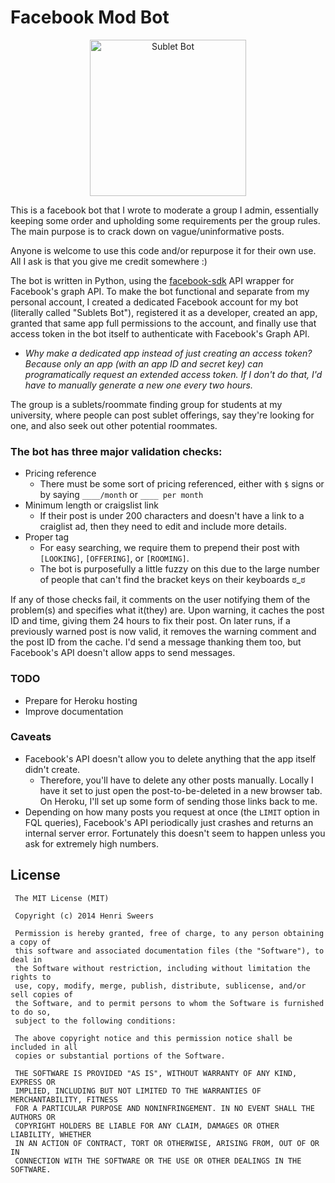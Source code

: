 Facebook Mod Bot
================

<p align="center">
  <img src="http://i.imgur.com/xqpBTlg.png" alt="Sublet Bot" height="250" width="250"/>
</p>

This is a facebook bot that I wrote to moderate a group I admin, essentially keeping some order and upholding some requirements per the group rules. The main purpose is to crack down on vague/uninformative posts.

Anyone is welcome to use this code and/or repurpose it for their own use. All I ask is that you give me credit somewhere :)

The bot is written in Python, using the [facebook-sdk](https://github.com/pythonforfacebook/facebook-sdk) API wrapper for Facebook's graph API. To make the bot functional and separate from my personal account, I created a dedicated Facebook account for my bot (literally called "Sublets Bot"), registered it as a developer, created an app, granted that same app full permissions to the account, and finally use that access token in the bot itself to authenticate with Facebook's Graph API.

  * *Why make a dedicated app instead of just creating an access token? Because only an app (with an app ID and secret key) can programatically request an extended access token. If I don't do that, I'd have to manually generate a new one every two hours.* 

The group is a sublets/roommate finding group for students at my university, where people can post sublet offerings, say they're looking for one, and also seek out other potential roommates.

### The bot has three major validation checks:
* Pricing reference
  * There must be some sort of pricing referenced, either with `$` signs or by saying `____/month` or `____ per month`
* Minimum length or craigslist link
  * If their post is under 200 characters and doesn't have a link to a craiglist ad, then they need to edit and include more details.
* Proper tag
  * For easy searching, we require them to prepend their post with `[LOOKING]`, `[OFFERING]`, or `[ROOMING]`.
  * The bot is purposefully a little fuzzy on this due to the large number of people that can't find the bracket keys on their keyboards ಠ_ಠ

If any of those checks fail, it comments on the user notifying them of the problem(s) and specifies what it(they) are. Upon warning, it caches the post ID and time, giving them 24 hours to fix their post. On later runs, if a previously warned post is now valid, it removes the warning comment and the post ID from the cache. I'd send a message thanking them too, but Facebook's API doesn't allow apps to send messages.

### TODO
* Prepare for Heroku hosting
* Improve documentation

### Caveats
* Facebook's API doesn't allow you to delete anything that the app itself didn't create. 
  * Therefore, you'll have to delete any other posts manually. Locally I have it set to just open the post-to-be-deleted in a new browser tab. On Heroku, I'll set up some form of sending those links back to me.
* Depending on how many posts you request at once (the `LIMIT` option in FQL queries), Facebook's API periodically just crashes and returns an internal server error. Fortunately this doesn't seem to happen unless you ask for extremely high numbers.


## License

     The MIT License (MIT)

     Copyright (c) 2014 Henri Sweers

     Permission is hereby granted, free of charge, to any person obtaining a copy of
     this software and associated documentation files (the "Software"), to deal in
     the Software without restriction, including without limitation the rights to
     use, copy, modify, merge, publish, distribute, sublicense, and/or sell copies of
     the Software, and to permit persons to whom the Software is furnished to do so,
     subject to the following conditions:

     The above copyright notice and this permission notice shall be included in all
     copies or substantial portions of the Software.

     THE SOFTWARE IS PROVIDED "AS IS", WITHOUT WARRANTY OF ANY KIND, EXPRESS OR
     IMPLIED, INCLUDING BUT NOT LIMITED TO THE WARRANTIES OF MERCHANTABILITY, FITNESS
     FOR A PARTICULAR PURPOSE AND NONINFRINGEMENT. IN NO EVENT SHALL THE AUTHORS OR
     COPYRIGHT HOLDERS BE LIABLE FOR ANY CLAIM, DAMAGES OR OTHER LIABILITY, WHETHER
     IN AN ACTION OF CONTRACT, TORT OR OTHERWISE, ARISING FROM, OUT OF OR IN
     CONNECTION WITH THE SOFTWARE OR THE USE OR OTHER DEALINGS IN THE SOFTWARE.
